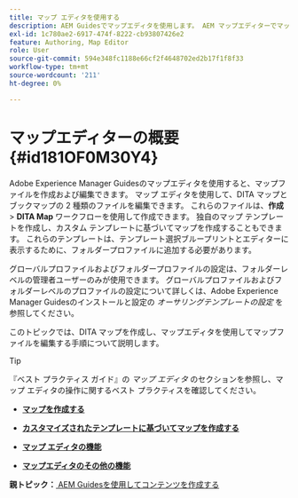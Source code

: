 ```yaml
---
title: マップ エディタを使用する
description: AEM Guidesでマップエディタを使用します。 AEM マップエディターでマップファイルを作成および編集する方法について説明します。
exl-id: 1c780ae2-6917-474f-8222-cb93807426e2
feature: Authoring, Map Editor
role: User
source-git-commit: 594e348fc1188e66cf2f4648702ed2b17f1f8f33
workflow-type: tm+mt
source-wordcount: '211'
ht-degree: 0%

---
```


# マップエディターの概要 {#id181OF0M30Y4}

Adobe Experience Manager Guidesのマップエディタを使用すると、マップファイルを作成および編集できます。 マップ エディタを使用して、DITA マップとブックマップの 2 種類のファイルを編集できます。 これらのファイルは、**作成** \> **DITA Map** ワークフローを使用して作成できます。 独自のマップ テンプレートを作成し、カスタム テンプレートに基づいてマップを作成することもできます。 これらのテンプレートは、テンプレート選択ブループリントとエディターに表示するために、フォルダープロファイルに追加する必要があります。

グローバルプロファイルおよびフォルダープロファイルの設定は、フォルダーレベルの管理者ユーザーのみが使用できます。 グローバルプロファイルおよびフォルダーレベルのプロファイルの設定について詳しくは、Adobe Experience Manager Guidesのインストールと設定の *オーサリングテンプレートの設定* を参照してください。

<!------------------------------------

The Map Editor comes in two modes — the Basic Map Editor and the Advanced Map Editor. The Basic Map Editor is available only through configuration. If your administrator has enabled it, then only the Basic Map Editor will be available for use. By default, all new maps are opened for editing in the Advanced Map Editor. The Advanced Map Editor is available within the Editor itself, which is used for editing DITA topic files.

-------->

このトピックでは、DITA マップを作成し、マップエディタを使用してマップファイルを編集する手順について説明します。

>[!TIP]
>
> 『ベスト プラクティス ガイド』の *マップ エディタ* のセクションを参照し、マップ エディタの操作に関するベスト プラクティスを確認してください。

- **[マップを作成する](map-editor-create-map.md)**

- **[カスタマイズされたテンプレートに基づいてマップを作成する](create-maps-customized-templates.md)**

- **[マップ エディタの機能](map-editor-advanced-map-editor.md)**

- **[マップエディタのその他の機能](map-editor-other-features.md)**


**親トピック：**[ AEM Guidesを使用してコンテンツを作成する ](authoring-content-xml-doc.md)
